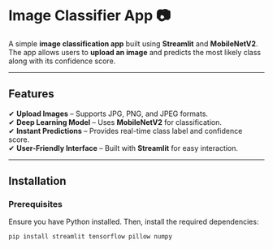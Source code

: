 # **Image Classifier App 📷**  

A simple **image classification app** built using **Streamlit** and **MobileNetV2**. The app allows users to **upload an image** and predicts the most likely class along with its confidence score.  

---

## **Features** 
✔ **Upload Images** – Supports JPG, PNG, and JPEG formats.  
✔ **Deep Learning Model** – Uses **MobileNetV2** for classification.  
✔ **Instant Predictions** – Provides real-time class label and confidence score.  
✔ **User-Friendly Interface** – Built with **Streamlit** for easy interaction.  

---

## **Installation**

### **Prerequisites**
Ensure you have Python installed. Then, install the required dependencies:  

```sh
pip install streamlit tensorflow pillow numpy
